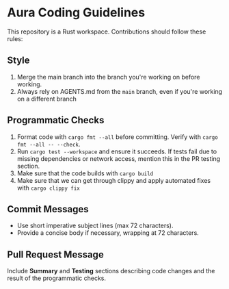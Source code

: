 # Aura Coding Guidelines

This repository is a Rust workspace. Contributions should follow these rules:

## Style
1. Merge the main branch into the branch you're working on before working.
2. Always rely on AGENTS.md from the `main` branch, even if you're working on a different branch

## Programmatic Checks
1. Format code with `cargo fmt --all` before committing. Verify with `cargo fmt --all -- --check`.
2. Run `cargo test --workspace` and ensure it succeeds. If tests fail due to missing dependencies or network access, mention this in the PR testing section.
3. Make sure that the code builds with `cargo build`
4. Make sure that we can get through clippy and apply automated fixes with `cargo clippy fix`

## Commit Messages
- Use short imperative subject lines (max 72 characters).
- Provide a concise body if necessary, wrapping at 72 characters.

## Pull Request Message
Include **Summary** and **Testing** sections describing code changes and the result of the programmatic checks.
